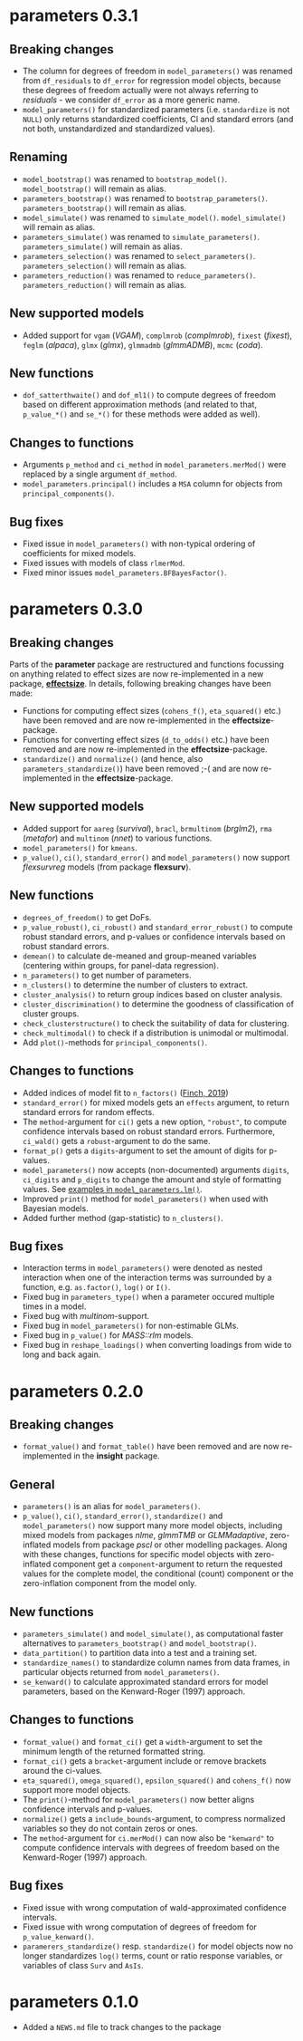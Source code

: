 # parameters 0.3.1

## Breaking changes

- The column for degrees of freedom in `model_parameters()` was renamed from `df_residuals` to `df_error` for regression model objects, because these degrees of freedom actually were not always referring to _residuals_ - we consider `df_error` as a more generic name.
- `model_parameters()` for standardized parameters (i.e. `standardize` is not `NULL`) only returns standardized coefficients, CI and standard errors (and not both, unstandardized and standardized values).

## Renaming

- `model_bootstrap()` was renamed to `bootstrap_model()`. `model_bootstrap()` will remain as alias.
- `parameters_bootstrap()` was renamed to `bootstrap_parameters()`. `parameters_bootstrap()` will remain as alias.
- `model_simulate()` was renamed to `simulate_model()`. `model_simulate()` will remain as alias.
- `parameters_simulate()` was renamed to `simulate_parameters()`. `parameters_simulate()` will remain as alias.
- `parameters_selection()` was renamed to `select_parameters()`. `parameters_selection()` will remain as alias.
- `parameters_reduction()` was renamed to `reduce_parameters()`. `parameters_reduction()` will remain as alias.

## New supported models

- Added support for `vgam` (*VGAM*), `complmrob` (*complmrob*), `fixest` (*fixest*), `feglm` (*alpaca*), `glmx` (*glmx*), `glmmadmb` (*glmmADMB*), `mcmc` (*coda*).

## New functions

- `dof_satterthwaite()` and `dof_ml1()` to compute degrees of freedom based on different approximation methods (and related to that, `p_value_*()` and `se_*()` for these methods were added as well).

## Changes to functions

- Arguments `p_method` and `ci_method` in `model_parameters.merMod()` were replaced by a single argument `df_method`.
- `model_parameters.principal()` includes a `MSA` column for objects from `principal_components()`.

## Bug fixes

- Fixed issue in `model_parameters()` with non-typical ordering of coefficients for mixed models.
- Fixed issues with models of class `rlmerMod`.
- Fixed minor issues `model_parameters.BFBayesFactor()`.

# parameters 0.3.0

## Breaking changes

Parts of the **parameter** package are restructured and functions focussing on anything related to effect sizes are now re-implemented in a new package, [**effectsize**](https://github.com/easystats/effectsize). In details, following breaking changes have been made:

- Functions for computing effect sizes (`cohens_f()`, `eta_squared()` etc.) have been removed and are now re-implemented in the **effectsize**-package.
- Functions for converting effect sizes (`d_to_odds()` etc.) have been removed and are now re-implemented in the **effectsize**-package.
- `standardize()` and `normalize()` (and hence, also `parameters_standardize()`) have been removed ;-( and are now re-implemented in the **effectsize**-package.

## New supported models

- Added support for `aareg` (*survival*), `bracl`, `brmultinom` (*brglm2*), `rma` (*metafor*) and `multinom` (*nnet*) to various functions.
- `model_parameters()` for `kmeans`.
- `p_value()`, `ci()`, `standard_error()` and `model_parameters()` now support *flexsurvreg* models (from package **flexsurv**).

## New functions

- `degrees_of_freedom()` to get DoFs.
- `p_value_robust()`, `ci_robust()` and `standard_error_robust()` to compute robust standard errors, and p-values or confidence intervals based on robust standard errors.
- `demean()` to calculate de-meaned and group-meaned variables (centering within groups, for panel-data regression).
- `n_parameters()` to get number of parameters.
- `n_clusters()` to determine the number of clusters to extract.
- `cluster_analysis()` to return group indices based on cluster analysis.
- `cluster_discrimination()` to determine the goodness of classification of cluster groups.
- `check_clusterstructure()` to check the suitability of data for clustering.
- `check_multimodal()` to check if a distribution is unimodal or multimodal.
- Add `plot()`-methods for `principal_components()`.

## Changes to functions

- Added indices of model fit to `n_factors()` ([Finch, 2019](https://doi.org/10.1177/0013164419865769))
- `standard_error()` for mixed models gets an `effects` argument, to return standard errors for random effects.
- The `method`-argument for `ci()` gets a new option, `"robust"`, to compute confidence intervals based on robust standard errors. Furthermore, `ci_wald()` gets a `robust`-argument to do the same.
- `format_p()` gets a `digits`-argument to set the amount of digits for p-values.
- `model_parameters()` now accepts (non-documented) arguments `digits`, `ci_digits` and `p_digits` to change the amount and style of formatting values. See [examples in `model_parameters.lm()`](https://easystats.github.io/parameters/reference/model_parameters.lm.html).
- Improved `print()` method for `model_parameters()` when used with Bayesian models.
- Added further method (gap-statistic) to `n_clusters()`.

## Bug fixes

- Interaction terms in `model_parameters()` were denoted as nested interaction when one of the interaction terms was surrounded by a function, e.g. `as.factor()`, `log()` or `I()`.
- Fixed bug in `parameters_type()` when a parameter occured multiple times in a model.
- Fixed bug with *multinom*-support.
- Fixed bug in `model_parameters()` for non-estimable GLMs.
- Fixed bug in `p_value()` for *MASS::rlm* models.
- Fixed bug in `reshape_loadings()` when converting loadings from wide to long and back again.

# parameters 0.2.0

## Breaking changes

- `format_value()` and `format_table()` have been removed and are now re-implemented in the **insight** package.

## General

- `parameters()` is an alias for `model_parameters()`.
- `p_value()`, `ci()`, `standard_error()`, `standardize()` and `model_parameters()` now support many more model objects, including mixed models from packages *nlme*, *glmmTMB* or *GLMMadaptive*, zero-inflated models from package *pscl* or other modelling packages. Along with these changes, functions for specific model objects with zero-inflated component get a `component`-argument to return the requested values for the complete model, the conditional (count) component or the zero-inflation component from the model only.

## New functions

- `parameters_simulate()` and `model_simulate()`, as computational faster alternatives to `parameters_bootstrap()` and `model_bootstrap()`.
- `data_partition()` to partition data into a test and a training set.
- `standardize_names()` to standardize column names from data frames, in particular objects returned from `model_parameters()`.
- `se_kenward()` to calculate approximated standard errors for model parameters, based on the Kenward-Roger (1997) approach.

## Changes to functions

- `format_value()` and `format_ci()` get a `width`-argument to set the minimum length of the returned formatted string.
- `format_ci()` gets a `bracket`-argument include or remove brackets around the ci-values.
- `eta_squared()`, `omega_squared()`, `epsilon_squared()` and `cohens_f()` now support more model objects.
- The `print()`-method for `model_parameters()` now better aligns confidence intervals and p-values.
- `normalize()` gets a `include_bounds`-argument, to compress normalized variables so they do not contain zeros or ones.
- The `method`-argument for `ci.merMod()` can now also be `"kenward"` to compute confidence intervals with degrees of freedom based on the Kenward-Roger (1997) approach.

## Bug fixes

- Fixed issue with wrong computation of wald-approximated confidence intervals.
- Fixed issue with wrong computation of degrees of freedom for `p_value_kenward()`.
- `paramerers_standardize()` resp. `standardize()` for model objects now no longer standardizes `log()` terms, count or ratio response variables, or variables of class `Surv` and `AsIs`.

# parameters 0.1.0

- Added a `NEWS.md` file to track changes to the package

